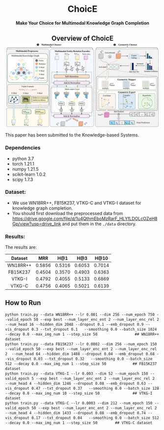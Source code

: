 <h1 align="center">
  ChoicE
</h1>
<h4 align="center">Make Your Choice for Multimodal Knowledge Graph Completion</h4>

<h2 align="center">
  Overview of ChoicE
  <img align="center"  src="overview.png" alt="...">
</h2>

This paper has been submitted to the Knowledge-based Systems.

### Dependencies

- python            3.7
- torch             1.21.1
- numpy             1.21.5
- scikit-learn      1.0.2
- scipy             1.7.3


### Dataset:

- We use WN18RR++, FB15K237, VTKG-C and VTKG-I dataset for knowledge graph completion. 
- You should first download the preprocessed data from https://drive.google.com/file/d/1u4QthmEboMzRarF_HLYfLDOLcOZeH8Gp/view?usp=drive_link and put them in the `./data` directory.

### Results:
The results are:

|  Dataset   |   MRR  |   H@1  |   H@3  |  H@10  |
| :--------: | :---:  |  :---: |  :---: |  :---: |
|  WN18RR++  | 0.5856 | 0.5316 | 0.6053 | 0.7014 |
| FB15K237 | 0.4504 | 0.3570 | 0.4903 | 0.6363 |
|  VTKG-I   | 0.4792 | 0.4055 | 0.5133 | 0.6869 |
|  VTKG-C   | 0.4756 | 0.4065 | 0.5021 | 0.6139 |
## How to Run
```
python train.py --data WN18RR++ --lr 0.001 --dim 256 --num_epoch 750 --valid_epoch 50 --exp best --num_layer_enc_ent 2 --num_layer_enc_rel 2  --num_head 16 --hidden_dim 2048 --dropout 0.1 --emb_dropout 0.9 --vis_dropout 0.3 --txt_dropout 0.1   --smoothing 0.0 --batch_size 1024 --decay 0.0 --max_img_num 1 --step_size 50                 ## WN18RR++ dataset
python train.py --data FB15K237 --lr 0.0002 --dim 256 --num_epoch 150 --valid_epoch 50 --exp best --num_layer_enc_ent 2 --num_layer_enc_rel 2  --num_head 64 --hidden_dim 1488 --dropout 0.04 --emb_dropout 0.68 --vis_dropout 0.03 --txt_dropout 0.32   --smoothing 0.0 --batch_size 512 --decay 0.0 --max_img_num 1 --step_size 50            ## FB15K237 dataset
python train.py --data VTKG-I --lr 0.003 --dim 52 --num_epoch 150 --valid_epoch 5 --exp best --num_layer_enc_ent 2 --num_layer_enc_rel 2  --num_head 4 --hidden_dim 1246 --dropout 0.08 --emb_dropout 0.63 --vis_dropout 0.47 --txt_dropout 0.37   --smoothing 0.0 --batch_size 128 --decay 0.0 --max_img_num 10 --step_size 50               ## VTKG-I dataset
python train.py --data VTKG-C --lr 0.0003 --dim 212 --num_epoch 150 --valid_epoch 50 --exp best --num_layer_enc_ent 2 --num_layer_enc_rel 2  --num_head 4 --hidden_dim 1433 --dropout 0.08 --emb_dropout 0.74 --vis_dropout 0.17 --txt_dropout 0.04   --smoothing 0.0 --batch_size 512 --decay 0.0 --max_img_num 1 --step_size 50        ## VTKG-C dataset
```

